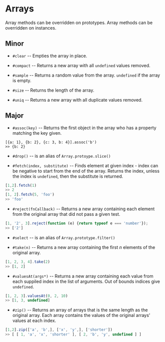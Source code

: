 # Arrays

Array methods can be overridden on prototypes.
Array methods can be overridden on instances.

## Minor

- `#clear`
-- Empties the array in place.

- `#compact`
-- Returns a new array with all `undefined` values removed.

- `#sample`
-- Returns a random value from the array. `undefined` if the array is empty.

- `#size`
-- Returns the length of the array.

- `#uniq`
-- Returns a new array with all duplicate values removed.

## Major

- `#assoc(key)`
-- Returns the first object in the array who has a property matching the key given.

```
[{a: 1}, {b: 2}, {c: 3, b: 4}].assoc('b')
>> {b: 2}
```

- `#drop()`
-- is an alias of `Array.protoype.slice()`

- `#fetch(index, substitute)`
-- Finds element at given index - index can be negative to start from the end of the array. Returns the index, unless the index is `undefined`, then the substitute is returned.

```JavaScript
[1,2].fetch(1)
>> 2
[1, 2].fetch(5, 'foo')
>> 'foo'
```

- `#reject(fnCallback)`
-- Returns a new array containing each element from the original array that did not pass a given test.

```JavaScript
[1, '2', 3].reject(function (e) {return typeof e === 'number'});
>> ['2']
```

- `#select`
-- is an alias of `Array.prototype.filter()`

- `#take(n)`
-- Returns a new array containing the first *n* elements of the original array.

```JavaScript
[1, 2, 3, 4].take(2)
>> [1, 2]
```

- `#valuesAt(args*)`
-- Returns a new array containing each value from each suppiled index in the list of arguments. Out of bounds indices give `undefined`.

```JavaScript
[1, 2, 3].valuesAt(0, 2, 10)
>> [1, 3, undefined]
```

- `#zip()`
-- Returns an array of arrays that is the same length as the original array. Each array contains the values of the original arrays' values at each index.

```JavaScript
[1,2].zip(['a', 'b',], ['x', 'y',], ['shorter'])
>> [ [ 1, 'a', 'x', 'shorter' ], [ 2, 'b', 'y', undefined ] ]
```
